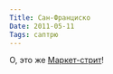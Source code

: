```yaml
---
Title: Сан-Франциско
Date: 2011-05-11
Tags: саптрю
---
```


<div class="text">О, это же <a href="http://www.youtube.com/watch?v=NINOxRxze9k">Маркет-стрит</a>!</div>